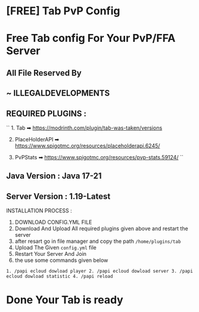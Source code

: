 # [FREE] Tab PvP Config
# Free Tab config For Your PvP/FFA Server
## All File Reserved By 
## ~ ILLEGALDEVELOPMENTS

## REQUIRED PLUGINS :
`` 1. Tab ➡ https://modrinth.com/plugin/tab-was-taken/versions

2. PlaceHolderAPI ➡ https://www.spigotmc.org/resources/placeholderapi.6245/

3. PvPStats ➡ https://www.spigotmc.org/resources/pvp-stats.59124/ ``

## Java Version : Java 17-21
## Server Version : 1.19-Latest

INSTALLATION PROCESS :
1. DOWNLOAD CONFIG.YML FILE
2. Download And Upload All required plugins given above and restart the server
3. after resart go in file manager and copy the path
``/home/plugins/tab``
4. Upload The Given ``config.yml`` file
5. Restart Your Server And Join
6. the use some commands given below

`` 1. /papi ecloud dowload player
2. /papi ecloud dowload server
3. /papi ecloud dowload statistic
4. /papi reload ``
# Done Your Tab is ready

